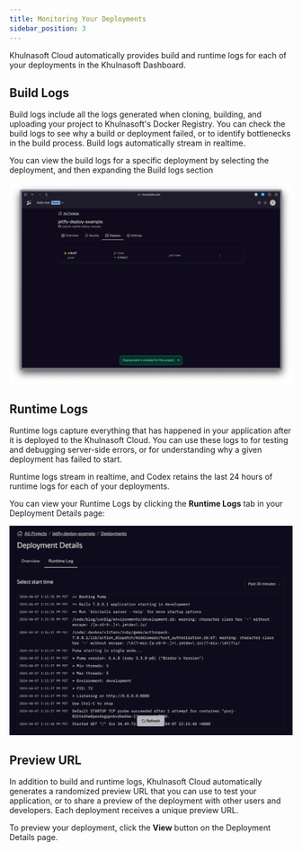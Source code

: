 ```yaml
---
title: Monitoring Your Deployments
sidebar_position: 3
---
```


Khulnasoft Cloud automatically provides build and runtime logs for each of your deployments in the Khulnasoft Dashboard.

## Build Logs

Build logs include all the logs generated when cloning, building, and uploading your project to Khulnasoft's Docker Registry. You can check the build logs to see why a build or deployment failed, or to identify bottlenecks in the build process. Build logs automatically stream in realtime.

You can view the build logs for a specific deployment by selecting the deployment, and then expanding the Build logs section 

![Build logs](../../../static/img/deploy-in-progress.png)

## Runtime Logs

Runtime logs capture everything that has happened in your application after it is deployed to the Khulnasoft Cloud. You can use these logs to for testing and debugging server-side errors, or for understanding why a given deployment has failed to start. 

Runtime logs stream in realtime, and Codex retains the last 24 hours of runtime logs for each of your deployments.

You can view your Runtime Logs by clicking the **Runtime Logs** tab in your Deployment Details page:

![Runtime Logs](../../../static/img/runtime-logs.png)

## Preview URL

In addition to build and runtime logs, Khulnasoft Cloud automatically generates a randomized preview URL that you can use to test your application, or to share a preview of the deployment with other users and developers. Each deployment receives a unique preview URL. 

To preview your deployment, click the **View** button on the Deployment Details page. 